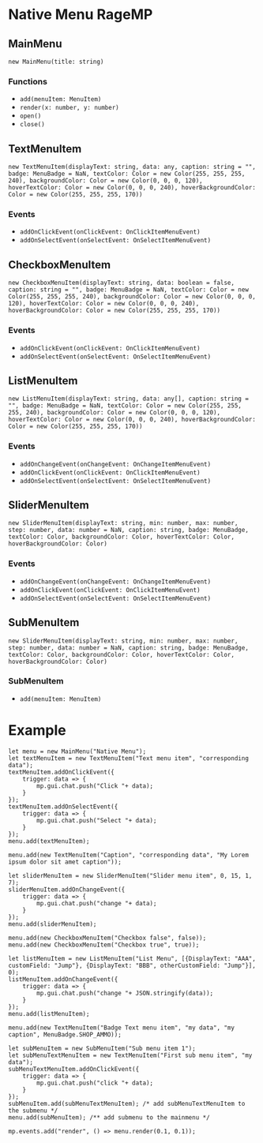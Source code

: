 # Native Menu RageMP

## MainMenu
```new MainMenu(title: string)```
### Functions
* ```add(menuItem: MenuItem)```
* ```render(x: number, y: number)```
* ```open()```
* ```close()```

## TextMenuItem
```new TextMenuItem(displayText: string, data: any, caption: string = "", badge: MenuBadge = NaN, textColor: Color = new Color(255, 255, 255, 240), backgroundColor: Color = new Color(0, 0, 0, 120), hoverTextColor: Color = new Color(0, 0, 0, 240), hoverBackgroundColor: Color = new Color(255, 255, 255, 170))```

### Events
* ```addOnClickEvent(onClickEvent: OnClickItemMenuEvent)```
* ```addOnSelectEvent(onSelectEvent: OnSelectItemMenuEvent)```

## CheckboxMenuItem
```new CheckboxMenuItem(displayText: string, data: boolean = false, caption: string = "", badge: MenuBadge = NaN, textColor: Color = new Color(255, 255, 255, 240), backgroundColor: Color = new Color(0, 0, 0, 120), hoverTextColor: Color = new Color(0, 0, 0, 240), hoverBackgroundColor: Color = new Color(255, 255, 255, 170))```

### Events
* ```addOnClickEvent(onClickEvent: OnClickItemMenuEvent)```
* ```addOnSelectEvent(onSelectEvent: OnSelectItemMenuEvent)```

## ListMenuItem
```new ListMenuItem(displayText: string, data: any[], caption: string = "", badge: MenuBadge = NaN, textColor: Color = new Color(255, 255, 255, 240), backgroundColor: Color = new Color(0, 0, 0, 120), hoverTextColor: Color = new Color(0, 0, 0, 240), hoverBackgroundColor: Color = new Color(255, 255, 255, 170))```

### Events
* ```addOnChangeEvent(onChangeEvent: OnChangeItemMenuEvent)```
* ```addOnClickEvent(onClickEvent: OnClickItemMenuEvent)```
* ```addOnSelectEvent(onSelectEvent: OnSelectItemMenuEvent)```

## SliderMenuItem
```new SliderMenuItem(displayText: string, min: number, max: number, step: number, data: number = NaN, caption: string, badge: MenuBadge, textColor: Color, backgroundColor: Color, hoverTextColor: Color, hoverBackgroundColor: Color)```

### Events
* ```addOnChangeEvent(onChangeEvent: OnChangeItemMenuEvent)```
* ```addOnClickEvent(onClickEvent: OnClickItemMenuEvent)```
* ```addOnSelectEvent(onSelectEvent: OnSelectItemMenuEvent)```

## SubMenuItem
```new SliderMenuItem(displayText: string, min: number, max: number, step: number, data: number = NaN, caption: string, badge: MenuBadge, textColor: Color, backgroundColor: Color, hoverTextColor: Color, hoverBackgroundColor: Color)```

### SubMenuItem
* ```add(menuItem: MenuItem)```

# Example
```
let menu = new MainMenu("Native Menu");
let textMenuItem = new TextMenuItem("Text menu item", "corresponding data");
textMenuItem.addOnClickEvent({
    trigger: data => {
        mp.gui.chat.push("Click "+ data);
    }
});
textMenuItem.addOnSelectEvent({
    trigger: data => {
        mp.gui.chat.push("Select "+ data);
    }
});
menu.add(textMenuItem);

menu.add(new TextMenuItem("Caption", "corresponding data", "My Lorem ipsum dolor sit amet caption"));

let sliderMenuItem = new SliderMenuItem("Slider menu item", 0, 15, 1, 7);
sliderMenuItem.addOnChangeEvent({
    trigger: data => {
        mp.gui.chat.push("change "+ data);
    }
});
menu.add(sliderMenuItem);

menu.add(new CheckboxMenuItem("Checkbox false", false));
menu.add(new CheckboxMenuItem("Checkbox true", true));

let listMenuItem = new ListMenuItem("List Menu", [{DisplayText: "AAA", customField: "Jump"}, {DisplayText: "BBB", otherCustomField: "Jump"}], 0);
listMenuItem.addOnChangeEvent({
    trigger: data => {
        mp.gui.chat.push("change "+ JSON.stringify(data));
    }
});
menu.add(listMenuItem);

menu.add(new TextMenuItem("Badge Text menu item", "my data", "my caption", MenuBadge.SHOP_AMMO));

let subMenuItem = new SubMenuItem("Sub menu item 1");
let subMenuTextMenuItem = new TextMenuItem("First sub menu item", "my data");
subMenuTextMenuItem.addOnClickEvent({
    trigger: data => {
        mp.gui.chat.push("click "+ data);
    }
});
subMenuItem.add(subMenuTextMenuItem); /* add subMenuTextMenuItem to the submenu */
menu.add(subMenuItem); /** add submenu to the mainmenu */

mp.events.add("render", () => menu.render(0.1, 0.1));
```
